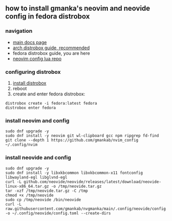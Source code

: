 ## how to install gmanka's neovim and neovide config in fedora distrobox

### navigation

- [main docs page](https://github.com/gmankab/nvgmanka)
- [arch distrobox guide, recommended](https://github.com/gmankab/nvgmanka/blob/main/docs/distrobox_arch.md)
- fedora distrobox guide, you are here
- [neovim config lua repo](https://github.com/gmankab/nvim_config)

### configuring distrobox

1. [install distrobox](https://github.com/89luca89/distrobox#installation)
2. reboot
3. create and enter fedora distrobox:

```shell
distrobox create -i fedora:latest fedora
distrobox enter fedora
```

### install neovim and config

```shell
sudo dnf upgrade -y
sudo dnf install -y neovim git wl-clipboard gcc npm ripgrep fd-find
git clone --depth 1 https://github.com/gmankab/nvim_config ~/.config/nvim
```

### install neovide and config

```shell
sudo dnf upgrade -y
sudo dnf install -y libxkbcommon libxkbcommon-x11 fontconfig libwayland-egl libglvnd-egl
curl -L github.com/neovide/neovide/releases/latest/download/neovide-linux-x86_64.tar.gz -o /tmp/neovide.tar.gz
tar -xzf /tmp/neovide.tar.gz -C /tmp
chmod +x /tmp/neovide
sudo cp /tmp/neovide /bin/neovide
curl -L raw.githubusercontent.com/gmankab/nvgmanka/main/.config/neovide/config.toml -o ~/.config/neovide/config.toml --create-dirs
```

